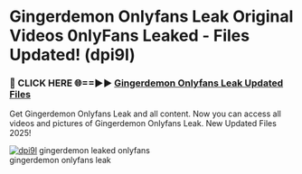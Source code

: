 # Gingerdemon Onlyfans Leak Original Videos 0nlyFans Leaked - Files Updated! (dpi9l)

<h3>🔴 CLICK HERE 🌐==►► <a href="https://best4dudes.click/HH4t6V" rel="nofollow">Gingerdemon Onlyfans Leak Updated Files</a></h3>

Get Gingerdemon Onlyfans Leak and all content. Now you can access all videos and pictures of Gingerdemon Onlyfans Leak. New Updated Files 2025!

[![dpi9l](https://github.com/user-attachments/assets/8c521d6e-e6e3-4a75-9320-d58ab9d79d5b)](https://best4dudes.click/HH4t6V)
gingerdemon leaked onlyfans<br>
gingerdemon onlyfans leak